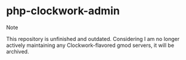 # php-clockwork-admin

> [!NOTE]  
> This repository is unfinished and outdated. Considering I am no longer actively maintaining any Clockwork-flavored gmod servers, it will be archived.
